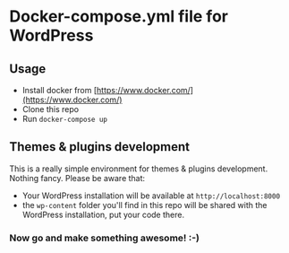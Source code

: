 # Docker-compose.yml file for WordPress

## Usage

* Install docker from [https://www.docker.com/](https://www.docker.com/)
* Clone this repo
* Run `docker-compose up`

## Themes & plugins development

This is a really simple environment for themes & plugins development. Nothing fancy. Please be aware that:

* Your WordPress installation will be available at `http://localhost:8000`
* the `wp-content` folder you'll find in this repo will be shared with the WordPress installation, put your code there.

### Now go and make something awesome! :-)

